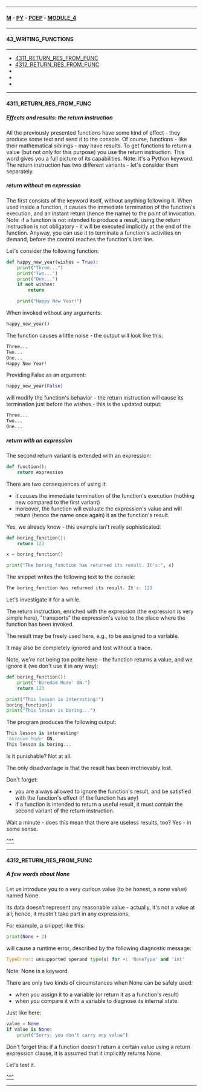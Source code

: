 
---

#### [M](https://github.com/ttltrk/TTT/blob/master/menu.md) - [PY](https://github.com/ttltrk/TTT/blob/master/PY/PY.md) - [PCEP](https://github.com/ttltrk/TTT/blob/master/PY/PCEP/PCEP.md) - [MODULE_4](https://github.com/ttltrk/TTT/blob/master/PY/PCEP/MODULE_4/MODULE_4.md)

---

#### 43_WRITING_FUNCTIONS

---

* [4311_RETURN_RES_FROM_FUNC](#4311_RETURN_RES_FROM_FUNC)
* [4312_RETURN_RES_FROM_FUNC](#4312_RETURN_RES_FROM_FUNC)
* [](#)
* [](#)
* [](#)

---

#### 4311_RETURN_RES_FROM_FUNC

##### Effects and results: the return instruction

All the previously presented functions have some kind of effect - they produce some text and send it to the console.
Of course, functions - like their mathematical siblings - may have results.
To get functions to return a value (but not only for this purpose) you use the return instruction.
This word gives you a full picture of its capabilities. Note: it's a Python keyword.
The return instruction has two different variants - let's consider them separately.

##### return without an expression

The first consists of the keyword itself, without anything following it.
When used inside a function, it causes the immediate termination of the function's execution, and an instant return (hence the name) to the point of invocation.
Note: if a function is not intended to produce a result, using the return instruction is not obligatory - it will be executed implicitly at the end of the function.
Anyway, you can use it to terminate a function's activities on demand, before the control reaches the function's last line.

Let's consider the following function:

```py
def happy_new_year(wishes = True):
    print("Three...")
    print("Two...")
    print("One...")
    if not wishes:
        return

    print("Happy New Year!")
```

When invoked without any arguments:

```py
happy_new_year()
```

The function causes a little noise - the output will look like this:

```py
Three...
Two...
One...
Happy New Year!
```

Providing False as an argument:

```py
happy_new_year(False)
```

will modify the function's behavior - the return instruction will cause its termination just before the wishes - this is the updated output:

```py
Three...
Two...
One...
```

##### return with an expression

The second return variant is extended with an expression:

```py
def function():
    return expression
```

There are two consequences of using it:

- it causes the immediate termination of the function's execution (nothing new compared to the first variant)
- moreover, the function will evaluate the expression's value and will return (hence the name once again) it as the function's result.

Yes, we already know - this example isn't really sophisticated:

```py
def boring_function():
    return 123

x = boring_function()

print("The boring_function has returned its result. It's:", x)
```

The snippet writes the following text to the console:

```py
The boring_function has returned its result. It's: 123
```

Let's investigate it for a while.

The return instruction, enriched with the expression (the expression is very simple here), "transports" the expression's value to the place where the function has been invoked.

The result may be freely used here, e.g., to be assigned to a variable.

It may also be completely ignored and lost without a trace.


Note, we're not being too polite here - the function returns a value, and we ignore it (we don't use it in any way):

```py
def boring_function():
    print("'Boredom Mode' ON.")
    return 123

print("This lesson is interesting!")
boring_function()
print("This lesson is boring...")
```

The program produces the following output:

```py
This lesson is interesting!
'Boredom Mode' ON.
This lesson is boring...
```

Is it punishable? Not at all.

The only disadvantage is that the result has been irretrievably lost.

Don't forget:

- you are always allowed to ignore the function's result, and be satisfied with the function's effect (if the function has any)
- if a function is intended to return a useful result, it must contain the second variant of the return instruction.

Wait a minute - does this mean that there are useless results, too? Yes - in some sense.

[^^^](#43_WRITING_FUNCTIONS)

---

#### 4312_RETURN_RES_FROM_FUNC

##### A few words about None

Let us introduce you to a very curious value (to be honest, a none value) named None.

Its data doesn't represent any reasonable value - actually, it's not a value at all; hence, it mustn't take part in any expressions.

For example, a snippet like this:

```py
print(None + 2)
```

will cause a runtime error, described by the following diagnostic message:

```py
TypeError: unsupported operand type(s) for +: 'NoneType' and 'int'
```

Note: None is a keyword.

There are only two kinds of circumstances when None can be safely used:

- when you assign it to a variable (or return it as a function's result)
- when you compare it with a variable to diagnose its internal state.

Just like here:

```py
value = None
if value is None:
    print("Sorry, you don't carry any value")
```

Don't forget this: if a function doesn't return a certain value using a return expression clause, it is assumed that it implicitly returns None.

Let's test it.

[^^^](#43_WRITING_FUNCTIONS)

---
